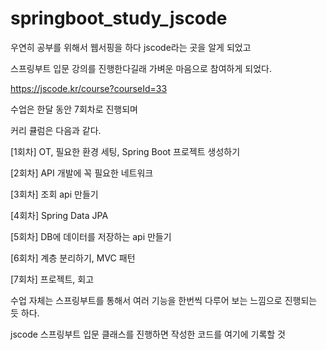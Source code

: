 # springboot_study_jscode

우연히 공부를 위해서 웹서핑을 하다 jscode라는 곳을 알게 되었고 

스프링부트 입문 강의를 진행한다길래 가벼운 마음으로 참여하게 되었다.

 

https://jscode.kr/course?courseId=33

수업은 한달 동안 7회차로 진행되며

커리 큘럼은 다음과 같다.


[1회차] OT, 필요한 환경 세팅, Spring Boot 프로젝트 생성하기

[2회차] API 개발에 꼭 필요한 네트워크

[3회차] 조회 api 만들기

[4회차] Spring Data JPA

[5회차] DB에 데이터를 저장하는 api 만들기

[6회차] 계층 분리하기, MVC 패턴

[7회차] 프로젝트, 회고

수업 자체는 스프링부트를 통해서 여러 기능을 한번씩 다루어 보는 느낌으로 진행되는 듯 하다.


jscode 스프링부트 입문 클래스를 진행하면 작성한 코드를 여기에 기록할 것

